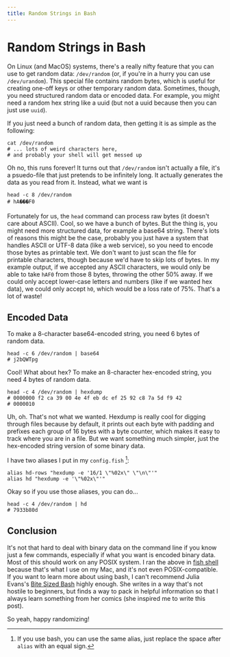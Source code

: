 ```yaml
---
title: Random Strings in Bash
---
```


Random Strings in Bash
=====

On Linux (and MacOS) systems, there's a really nifty feature that you can use to get random data: `/dev/random` (or, if you're in a hurry you can use `/dev/urandom`).
This special file contains random bytes, which is useful for creating one-off keys or other temporary random data.
Sometimes, though, you need structured random data or encoded data.
For example, you might need a random hex string like a uuid (but not a uuid because then you can just use `uuid`).

If you just need a bunch of random data, then getting it is as simple as the following:

    cat /dev/random
    # ... lots of weird characters here,
    # and probably your shell will get messed up

Oh no, this runs forever!
It turns out that `/dev/random` isn't actually a file, it's a psuedo-file that just pretends to be infinitely long.
It actually generates the data as you read from it.
Instead, what we want is

    head -c 8 /dev/random
    # hA���F0

Fortunately for us, the `head` command can process raw bytes (it doesn't care about ASCII).
Cool, so we have a bunch of bytes.
But the thing is, you might need more structured data, for example a base64 string.
There's lots of reasons this might be the case, probably you just have a system that handles ASCII or UTF-8 data (like a web service), so you need to encode those bytes as printable text.
We don't want to just scan the file for printable characters, though because we'd have to skip lots of bytes.
In my example output, if we accepted any ASCII characters, we would only be able to take `hAF0` from those 8 bytes, throwing the other 50% away.
If we could only accept lower-case letters and numbers (like if we wanted hex data), we could only accept `h0`, which would be a loss rate of 75%.
That's a lot of waste!

Encoded Data
------------

To make a 8-character base64-encoded string, you need 6 bytes of random data.

    head -c 6 /dev/random | base64
    # j2bQWTpg

Cool! What about hex?
To make an 8-character hex-encoded string, you need 4 bytes of random data.

    head -c 4 /dev/random | hexdump
    # 0000000 f2 ca 39 00 4e 4f eb dc ef 25 92 c8 7a 5d f9 42
    # 0000010

Uh, oh.
That's not what we wanted.
Hexdump is really cool for digging through files because by default, it prints out each byte with padding and prefixes each group of 16 bytes with a byte counter, which makes it easy to track where you are in a file.
But we want something much simpler, just the hex-encoded string version of some binary data.

I have two aliases I put in my `config.fish` [^1]:

``` {.fish}
alias hd-rows "hexdump -e '16/1 \"%02x\" \"\n\"'"
alias hd "hexdump -e '\"%02x\"'"
```

Okay so if you use those aliases, you can do...

    head -c 4 /dev/random | hd
    # 7933b80d

Conclusion
----------

It's not that hard to deal with binary data on the command line if you know just a few commands, especially if what you want is encoded binary data.
Most of this should work on any POSIX system.
I ran the above in [fish shell](https://fishshell.com/) because that's what I use on my Mac, and it's not even POSIX-compatible.
If you want to learn more about using bash, I can't recommend Julia Evans's [Bite Sized Bash](https://wizardzines.com/zines/bite-size-bash/) highly enough.
She writes in a way that's not hostile to beginners, but finds a way to pack in helpful information so that I always learn something from her comics (she inspired me to write this post).

So yeah, happy randomizing!

[^1]: If you use bash, you can use the same alias, just replace the space
    after `alias` with an equal sign.
